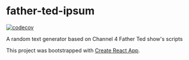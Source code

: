 # father-ted-ipsum


[![codecov](https://codecov.io/gh/juanrules/father-ted-ipsum/branch/master/graph/badge.svg)](https://codecov.io/gh/juanrules/father-ted-ipsum)

A random text generator based on Channel 4 Father Ted show's scripts

This project was bootstrapped with [Create React App](https://github.com/facebook/create-react-app).
